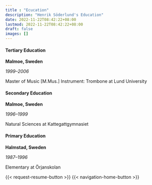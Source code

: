 ```yaml
---
title : "Ecucation"
description: "Henrik Söderlund's Education"
date: 2022-11-22T08:42:22+08:00
lastmod: 2022-11-22T08:42:22+08:00
draft: false
images: []
---
```


#### Tertiary Education

**Malmoe, Sweden**

*1999–2006*

Master of Music [M.Mus.] Instrument: Trombone at Lund University

#### Secondary Education

**Malmoe, Sweden**

*1996–1999*

Natural Sciences at Kattegattgymnasiet 

#### Primary Education

**Halmstad, Sweden**

*1987–1996*

Elementary at Örjanskolan

{{< request-resume-button >}}
{{< navigation-home-button >}}
